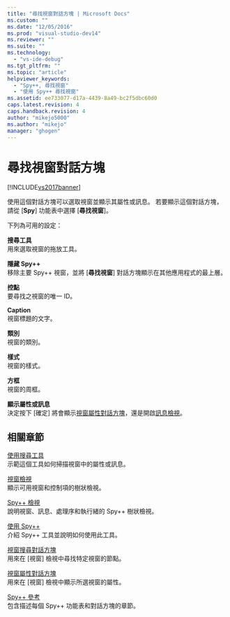 ```yaml
---
title: "尋找視窗對話方塊 | Microsoft Docs"
ms.custom: ""
ms.date: "12/05/2016"
ms.prod: "visual-studio-dev14"
ms.reviewer: ""
ms.suite: ""
ms.technology: 
  - "vs-ide-debug"
ms.tgt_pltfrm: ""
ms.topic: "article"
helpviewer_keywords: 
  - "Spy++, 尋找視窗"
  - "使用 Spy++ 尋找視窗"
ms.assetid: ee733077-d17a-4439-8a49-bc2f5dbc60d0
caps.latest.revision: 4
caps.handback.revision: 4
author: "mikejo5000"
ms.author: "mikejo"
manager: "ghogen"
---
```

# 尋找視窗對話方塊
[!INCLUDE[vs2017banner](../code-quality/includes/vs2017banner.md)]

使用這個對話方塊可以選取視窗並顯示其屬性或訊息。  若要顯示這個對話方塊，請從 \[**Spy**\] 功能表中選擇 \[**尋找視窗**\]。  
  
 下列為可用的設定：  
  
 **搜尋工具**  
 用來選取視窗的拖放工具。  
  
 **隱藏 Spy\+\+**  
 移除主要 Spy\+\+ 視窗，並將 \[**尋找視窗**\] 對話方塊顯示在其他應用程式的最上層。  
  
 **控點**  
 要尋找之視窗的唯一 ID。  
  
 **Caption**  
 視窗標題的文字。  
  
 **類別**  
 視窗的類別。  
  
 **樣式**  
 視窗的樣式。  
  
 **方框**  
 視窗的周框。  
  
 **顯示屬性或訊息**  
 決定按下 \[確定\] 將會顯示[視窗屬性對話方塊](../debugger/window-properties-dialog-box.md)，還是開啟[訊息檢視](../debugger/messages-view.md)。  
  
## 相關章節  
 [使用搜尋工具](../Topic/How%20to:%20Use%20the%20Finder%20Tool.md)  
 示範這個工具如何掃描視窗中的屬性或訊息。  
  
 [視窗檢視](../debugger/windows-view.md)  
 顯示可用視窗和控制項的樹狀檢視。  
  
 [Spy\+\+ 檢視](../debugger/spy-increment-views.md)  
 說明視窗、訊息、處理序和執行緒的 Spy\+\+ 樹狀檢視。  
  
 [使用 Spy\+\+](../debugger/using-spy-increment.md)  
 介紹 Spy\+\+ 工具並說明如何使用此工具。  
  
 [視窗搜尋對話方塊](../debugger/window-search-dialog-box.md)  
 用來在 \[視窗\] 檢視中尋找特定視窗的節點。  
  
 [視窗屬性對話方塊](../debugger/window-properties-dialog-box.md)  
 用來在 \[視窗\] 檢視中顯示所選視窗的屬性。  
  
 [Spy\+\+ 參考](../debugger/spy-increment-reference.md)  
 包含描述每個 Spy\+\+ 功能表和對話方塊的章節。